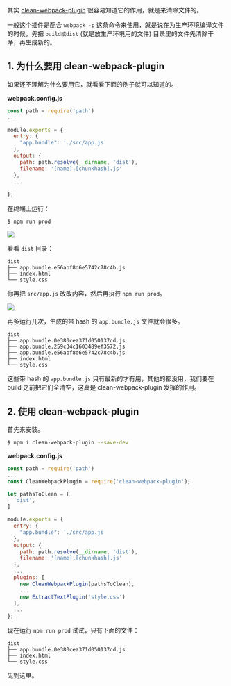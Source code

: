 其实 [clean-webpack-plugin](https://github.com/johnagan/clean-webpack-plugin) 很容易知道它的作用，就是来清除文件的。

一般这个插件是配合 `webpack -p` 这条命令来使用，就是说在为生产环境编译文件的时候，先把 `build或dist` (就是放生产环境用的文件) 目录里的文件先清除干净，再生成新的。

## 1. 为什么要用 clean-webpack-plugin

如果还不理解为什么要用它，就看看下面的例子就可以知道的。

**webpack.config.js**

``` javascript
const path = require('path')
...

module.exports = {
  entry: {
    "app.bundle": './src/app.js'
  },
  output: {
    path: path.resolve(__dirname, 'dist'),
    filename: '[name].[chunkhash].js'
  },
  ...
  
};

```

在终端上运行：

```
$ npm run prod
```

![](https://rails365.oss-cn-shenzhen.aliyuncs.com/uploads/photo/image/481/2017/f42d92ce8f55c93c8211ce99f5bd35f8.png)

看看 `dist` 目录：

```
dist
├── app.bundle.e56abf8d6e5742c78c4b.js
├── index.html
└── style.css
```

你再把 `src/app.js` 改改内容，然后再执行 `npm run prod`。

![](https://rails365.oss-cn-shenzhen.aliyuncs.com/uploads/photo/image/482/2017/3ca5031decbb7ae03b87bc8e231ff07c.png)

再多运行几次，生成的带 hash 的 `app.bundle.js` 文件就会很多。

```
dist
├── app.bundle.0e380cea371d050137cd.js
├── app.bundle.259c34c1603489ef3572.js
├── app.bundle.e56abf8d6e5742c78c4b.js
├── index.html
└── style.css
```

这些带 hash 的 `app.bundle.js` 只有最新的才有用，其他的都没用，我们要在 build 之前把它们全清空，这真是 clean-webpack-plugin 发挥的作用。

## 2. 使用 clean-webpack-plugin

首先来安装。

``` bash
$ npm i clean-webpack-plugin --save-dev
```

**webpack.config.js**

``` javascript
const path = require('path')
...
const CleanWebpackPlugin = require('clean-webpack-plugin');

let pathsToClean = [
  'dist',
]

module.exports = {
  entry: {
    "app.bundle": './src/app.js'
  },
  output: {
    path: path.resolve(__dirname, 'dist'),
    filename: '[name].[chunkhash].js'
  },
  ...
  plugins: [
    new CleanWebpackPlugin(pathsToClean),
    ...
    new ExtractTextPlugin('style.css')
  ],
  ...
};

```

现在运行 `npm run prod` 试试，只有下面的文件：

```
dist
├── app.bundle.0e380cea371d050137cd.js
├── index.html
└── style.css
```

先到这里。
